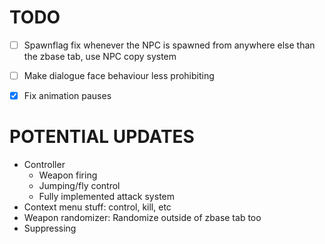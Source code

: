 # TODO
- [ ] Spawnflag fix whenever the NPC is spawned from anywhere else than the zbase tab, use NPC copy system
- [ ] Make dialogue face behaviour less prohibiting
- [x] Fix animation pauses


# POTENTIAL UPDATES
- Controller
    - Weapon firing
    - Jumping/fly control
    - Fully implemented attack system
- Context menu stuff: control, kill, etc
- Weapon randomizer: Randomize outside of zbase tab too
- Suppressing